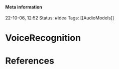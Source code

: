 #### Meta information
22-10-06, 12:52
Status: #idea
Tags: [[AudioModels]]





# VoiceRecognition







# References
